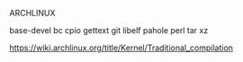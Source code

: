 ARCHLINUX

base-devel
bc  cpio  gettext  git  libelf  pahole  perl  tar  xz

https://wiki.archlinux.org/title/Kernel/Traditional_compilation

